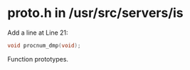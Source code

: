 # proto.h in /usr/src/servers/is

Add a line at Line 21:

```c
void procnum_dmp(void);
```

Function prototypes.